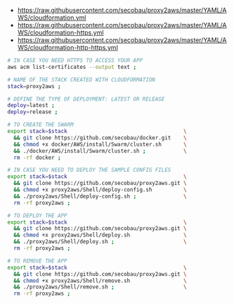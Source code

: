 * https://raw.githubusercontent.com/secobau/proxy2aws/master/YAML/AWS/cloudformation.yml
* https://raw.githubusercontent.com/secobau/proxy2aws/master/YAML/AWS/cloudformation-https.yml
* https://raw.githubusercontent.com/secobau/proxy2aws/master/YAML/AWS/cloudformation-http-https.yml

```bash
# IN CASE YOU NEED HTTPS TO ACCESS YOUR APP
aws acm list-certificates --output text ;

# NAME OF THE STACK CREATED WITH CLOUDFORMATION
stack=proxy2aws ;

# DEFINE THE TYPE OF DEPLOYMENT: LATEST OR RELEASE
deploy=latest ;
deploy=release ;

# TO CREATE THE SWARM
export stack=$stack                                     \
  && git clone https://github.com/secobau/docker.git    \
  && chmod +x docker/AWS/install/Swarm/cluster.sh       \
  && ./docker/AWS/install/Swarm/cluster.sh ;            \
  rm -rf docker ;

# IN CASE YOU NEED TO DEPLOY THE SAMPLE CONFIG FILES
export stack=$stack                                     \
  && git clone https://github.com/secobau/proxy2aws.git \
  && chmod +x proxy2aws/Shell/deploy-config.sh          \
  && ./proxy2aws/Shell/deploy-config.sh ;               \
  rm -rf proxy2aws ;

# TO DEPLOY THE APP
export stack=$stack                                     \
  && git clone https://github.com/secobau/proxy2aws.git \
  && chmod +x proxy2aws/Shell/deploy.sh                 \
  && ./proxy2aws/Shell/deploy.sh ;                      \
  rm -rf proxy2aws ;

# TO REMOVE THE APP
export stack=$stack                                     \
  && git clone https://github.com/secobau/proxy2aws.git \
  && chmod +x proxy2aws/Shell/remove.sh                 \
  && ./proxy2aws/Shell/remove.sh ;                      \
  rm -rf proxy2aws ;
```
